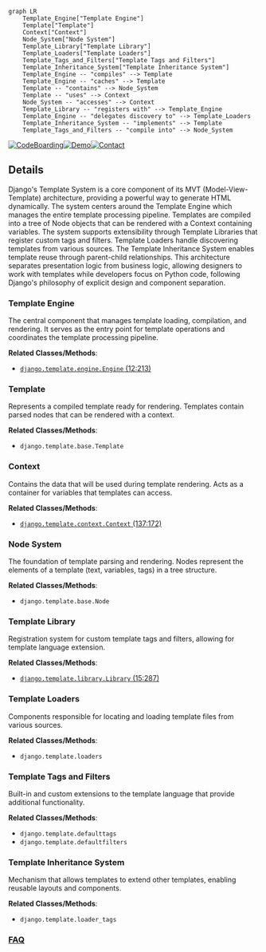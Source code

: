 ```mermaid
graph LR
    Template_Engine["Template Engine"]
    Template["Template"]
    Context["Context"]
    Node_System["Node System"]
    Template_Library["Template Library"]
    Template_Loaders["Template Loaders"]
    Template_Tags_and_Filters["Template Tags and Filters"]
    Template_Inheritance_System["Template Inheritance System"]
    Template_Engine -- "compiles" --> Template
    Template_Engine -- "caches" --> Template
    Template -- "contains" --> Node_System
    Template -- "uses" --> Context
    Node_System -- "accesses" --> Context
    Template_Library -- "registers with" --> Template_Engine
    Template_Engine -- "delegates discovery to" --> Template_Loaders
    Template_Inheritance_System -- "implements" --> Template
    Template_Tags_and_Filters -- "compile into" --> Node_System
```

[![CodeBoarding](https://img.shields.io/badge/Generated%20by-CodeBoarding-9cf?style=flat-square)](https://github.com/CodeBoarding/GeneratedOnBoardings)[![Demo](https://img.shields.io/badge/Try%20our-Demo-blue?style=flat-square)](https://www.codeboarding.org/demo)[![Contact](https://img.shields.io/badge/Contact%20us%20-%20contact@codeboarding.org-lightgrey?style=flat-square)](mailto:contact@codeboarding.org)

## Details

Django's Template System is a core component of its MVT (Model-View-Template) architecture, providing a powerful way to generate HTML dynamically. The system centers around the Template Engine which manages the entire template processing pipeline. Templates are compiled into a tree of Node objects that can be rendered with a Context containing variables. The system supports extensibility through Template Libraries that register custom tags and filters. Template Loaders handle discovering templates from various sources. The Template Inheritance System enables template reuse through parent-child relationships. This architecture separates presentation logic from business logic, allowing designers to work with templates while developers focus on Python code, following Django's philosophy of explicit design and component separation.

### Template Engine
The central component that manages template loading, compilation, and rendering. It serves as the entry point for template operations and coordinates the template processing pipeline.


**Related Classes/Methods**:

- <a href="https://github.com/django/django/blob/main/django/template/engine.py#L12-L213" target="_blank" rel="noopener noreferrer">`django.template.engine.Engine` (12:213)</a>


### Template
Represents a compiled template ready for rendering. Templates contain parsed nodes that can be rendered with a context.


**Related Classes/Methods**:

- `django.template.base.Template`


### Context
Contains the data that will be used during template rendering. Acts as a container for variables that templates can access.


**Related Classes/Methods**:

- <a href="https://github.com/django/django/blob/main/django/template/context.py#L137-L172" target="_blank" rel="noopener noreferrer">`django.template.context.Context` (137:172)</a>


### Node System
The foundation of template parsing and rendering. Nodes represent the elements of a template (text, variables, tags) in a tree structure.


**Related Classes/Methods**:

- `django.template.base.Node`


### Template Library
Registration system for custom template tags and filters, allowing for template language extension.


**Related Classes/Methods**:

- <a href="https://github.com/django/django/blob/main/django/template/library.py#L15-L287" target="_blank" rel="noopener noreferrer">`django.template.library.Library` (15:287)</a>


### Template Loaders
Components responsible for locating and loading template files from various sources.


**Related Classes/Methods**:

- `django.template.loaders`


### Template Tags and Filters
Built-in and custom extensions to the template language that provide additional functionality.


**Related Classes/Methods**:

- `django.template.defaulttags`
- `django.template.defaultfilters`


### Template Inheritance System
Mechanism that allows templates to extend other templates, enabling reusable layouts and components.


**Related Classes/Methods**:

- `django.template.loader_tags`




### [FAQ](https://github.com/CodeBoarding/GeneratedOnBoardings/tree/main?tab=readme-ov-file#faq)